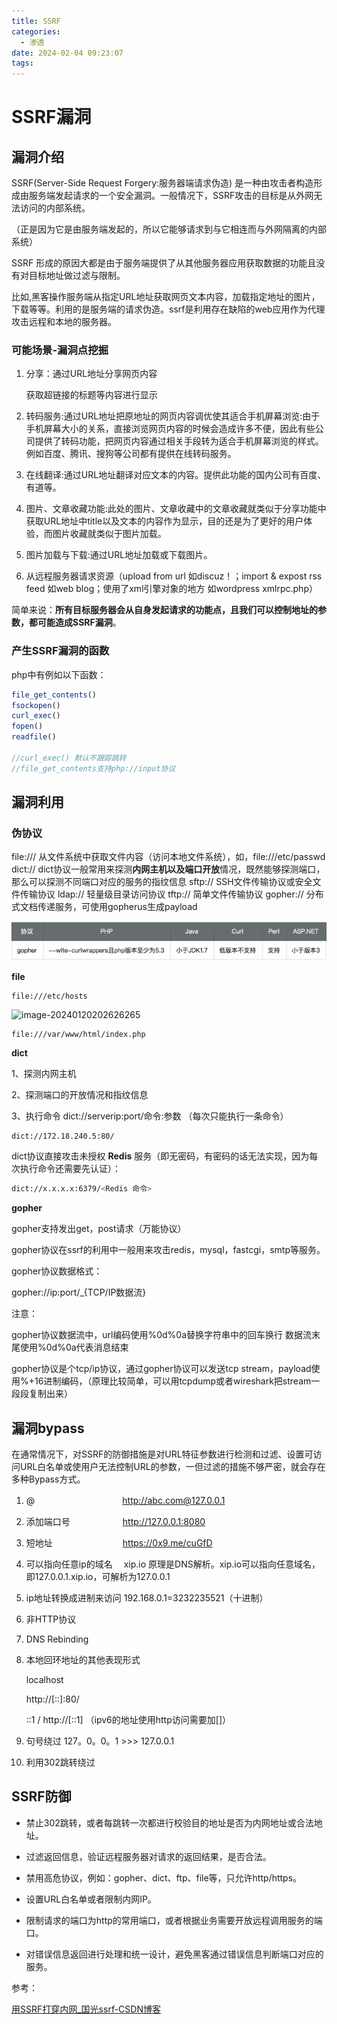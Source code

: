 ```yaml
---
title: SSRF
categories:
  - 渗透
date: 2024-02-04 09:23:07
tags:
---
```


# SSRF漏洞

## 漏洞介绍

SSRF(Server-Side Request Forgery:服务器端请求伪造) 是一种由攻击者构造形成由服务端发起请求的一个安全漏洞。一般情况下，SSRF攻击的目标是从外网无法访问的内部系统。

<!-- more -->

（正是因为它是由服务端发起的，所以它能够请求到与它相连而与外网隔离的内部系统）

SSRF 形成的原因大都是由于服务端提供了从其他服务器应用获取数据的功能且没有对目标地址做过滤与限制。

比如,黑客操作服务端从指定URL地址获取网页文本内容，加载指定地址的图片，下载等等。利用的是服务端的请求伪造。ssrf是利用存在缺陷的web应用作为代理攻击远程和本地的服务器。



### 可能场景-漏洞点挖掘

1. 分享：通过URL地址分享网页内容

   获取超链接的标题等内容进行显示

2. 转码服务:通过URL地址把原地址的网页内容调优使其适合手机屏幕浏览:由于手机屏幕大小的关系，直接浏览网页内容的时候会造成许多不便，因此有些公司提供了转码功能，把网页内容通过相关手段转为适合手机屏幕浏览的样式。例如百度、腾讯、搜狗等公司都有提供在线转码服务。

3. 在线翻译:通过URL地址翻译对应文本的内容。提供此功能的国内公司有百度、有道等。

4. 图片、文章收藏功能:此处的图片、文章收藏中的文章收藏就类似于分享功能中获取URL地址中title以及文本的内容作为显示，目的还是为了更好的用户体验，而图片收藏就类似于图片加载。

5. 图片加载与下载:通过URL地址加载或下载图片。

6. 从远程服务器请求资源（upload from url 如discuz！；import & expost rss feed 如web blog；使用了xml引擎对象的地方 如wordpress xmlrpc.php）

简单来说：**所有目标服务器会从自身发起请求的功能点，且我们可以控制地址的参数，都可能造成SSRF漏洞**。

### 产生SSRF漏洞的函数

php中有例如以下函数：

```php
file_get_contents()
fsockopen()
curl_exec()
fopen()
readfile()

//curl_exec() 默认不跟踪跳转
//file_get_contents支持php://input协议
```

## 漏洞利用

### 伪协议

file:/// 从文件系统中获取文件内容（访问本地文件系统），如，file:///etc/passwd
dict:// dict协议一般常用来探测**内网主机以及端口开放**情况，既然能够探测端口，那么可以探测不同端口对应的服务的指纹信息
sftp:// SSH文件传输协议或安全文件传输协议
ldap:// 轻量级目录访问协议
tftp:// 简单文件传输协议
gopher:// 分布式文档传递服务，可使用gopherus生成payload

![img](../img/1937992-20200527101703916-1706063347.png)

**file**

```
file:///etc/hosts
```

![image-20240120202626265](https://s2.loli.net/2024/01/20/sWouUSLvE9qCxhy.png)

```
file:///var/www/html/index.php
```

**dict**

1、探测内网主机

2、探测端口的开放情况和指纹信息

3、执行命令 dict://serverip:port/命令:参数 （每次只能执行一条命令）

```
dict://172.18.240.5:80/
```

dict协议直接攻击未授权 **Redis** 服务（即无密码，有密码的话无法实现，因为每次执行命令还需要先认证）：

```bash
dict://x.x.x.x:6379/<Redis 命令>
```

**gopher**

gopher支持发出get，post请求（万能协议）

gopher协议在ssrf的利用中一般用来攻击redis，mysql，fastcgi，smtp等服务。

gopher协议数据格式：

gopher://ip:port/_{TCP/IP数据流}

注意：

gopher协议数据流中，url编码使用%0d%0a替换字符串中的回车换行
数据流末尾使用%0d%0a代表消息结束

gopher协议是个tcp/ip协议，通过gopher协议可以发送tcp stream，payload使用%+16进制编码，（原理比较简单，可以用tcpdump或者wireshark把stream一段段复制出来）





## 漏洞bypass

在通常情况下，对SSRF的防御措施是对URL特征参数进行检测和过滤、设置可访问URL白名单或使用户无法控制URL的参数，一但过滤的措施不够严密，就会存在多种Bypass方式。

1. @　　　　　　　　　　http://abc.com@127.0.0.1

2. 添加端口号　　　　　　http://127.0.0.1:8080

3. 短地址　　　　　　　　https://0x9.me/cuGfD      

4. 可以指向任意ip的域名　 xip.io                     原理是DNS解析。xip.io可以指向任意域名，即127.0.0.1.xip.io，可解析为127.0.0.1

5. ip地址转换成进制来访问 192.168.0.1=3232235521（十进制） 

6. 非HTTP协议

7. DNS Rebinding

8. 本地回环地址的其他表现形式      

   localhost        

   http://[::]:80/

   ::1 / http://[::1]   （ipv6的地址使用http访问需要加[]）

   

9. 句号绕过                  127。0。0。1 >>> 127.0.0.1

10. 利用302跳转绕过    

## SSRF防御

- 禁止302跳转，或者每跳转一次都进行校验目的地址是否为内网地址或合法地址。

- 过滤返回信息，验证远程服务器对请求的返回结果，是否合法。
- 禁用高危协议，例如：gopher、dict、ftp、file等，只允许http/https。
- 设置URL白名单或者限制内网IP。
- 限制请求的端口为http的常用端口，或者根据业务需要开放远程调用服务的端口。
- 对错误信息返回进行处理和统一设计，避免黑客通过错误信息判断端口对应的服务。

参考：

[用SSRF打穿内网_国光ssrf-CSDN博客](https://blog.csdn.net/qq_61237064/article/details/123006424)
